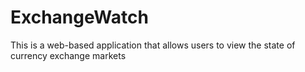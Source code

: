 # ExchangeWatch

This is a web-based application that allows users to view the state of currency exchange markets

